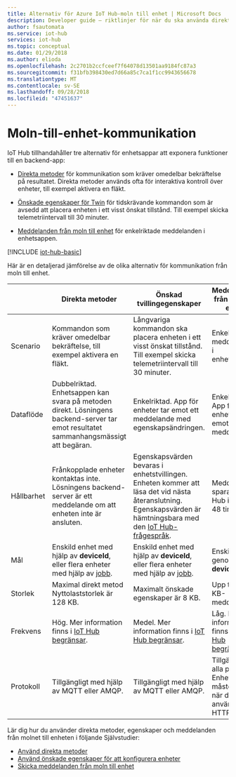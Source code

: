```yaml
---
title: Alternativ för Azure IoT Hub-moln till enhet | Microsoft Docs
description: Developer guide – riktlinjer för när du ska använda direkta metoder, enhetstvillingens önskade egenskaper eller meddelanden från moln till enhet för meddelanden från moln till enhet.
author: fsautomata
ms.service: iot-hub
services: iot-hub
ms.topic: conceptual
ms.date: 01/29/2018
ms.author: elioda
ms.openlocfilehash: 2c2701b2ccfceef7f64078d13501aa9184fc87a3
ms.sourcegitcommit: f31bfb398430ed7d66a85c7ca1f1cc9943656678
ms.translationtype: MT
ms.contentlocale: sv-SE
ms.lasthandoff: 09/28/2018
ms.locfileid: "47451637"
---
```

# <a name="cloud-to-device-communications-guidance"></a>Moln-till-enhet-kommunikation

IoT Hub tillhandahåller tre alternativ för enhetsappar att exponera funktioner till en backend-app:

* [Direkta metoder](iot-hub-devguide-direct-methods.md) för kommunikation som kräver omedelbar bekräftelse på resultatet. Direkta metoder används ofta för interaktiva kontroll över enheter, till exempel aktivera en fläkt.

* [Önskade egenskaper för Twin](iot-hub-devguide-device-twins.md) för tidskrävande kommandon som är avsedd att placera enheten i ett visst önskat tillstånd. Till exempel skicka telemetriintervall till 30 minuter.

* [Meddelanden från moln till enhet](iot-hub-devguide-messages-c2d.md) för enkelriktade meddelanden i enhetsappen.

[!INCLUDE [iot-hub-basic](../../includes/iot-hub-basic-whole.md)]

Här är en detaljerad jämförelse av de olika alternativ för kommunikation från moln till enhet.

|  | Direkta metoder | Önskad tvillingegenskaper | Meddelanden från moln till enhet |
| ---- | ------- | ---------- | ---- |
| Scenario | Kommandon som kräver omedelbar bekräftelse, till exempel aktivera en fläkt. | Långvariga kommandon ska placera enheten i ett visst önskat tillstånd. Till exempel skicka telemetriintervall till 30 minuter. | Enkelriktade meddelanden i enhetsappen. |
| Dataflöde | Dubbelriktad. Enhetsappen kan svara på metoden direkt. Lösningens backend-server tar emot resultatet sammanhangsmässigt att begäran. | Enkelriktad. App för enheter tar emot ett meddelande med egenskapsändringen. | Enkelriktad. App för enheter tar emot meddelandet
| Hållbarhet | Frånkopplade enheter kontaktas inte. Lösningens backend-server är ett meddelande om att enheten inte är ansluten. | Egenskapsvärden bevaras i enhetstvillingen. Enheten kommer att läsa det vid nästa återanslutning. Egenskapsvärden är hämtningsbara med den [IoT Hub-frågespråk](iot-hub-devguide-query-language.md). | Meddelanden sparas av IoT Hub i upp till 48 timmar. |
| Mål | Enskild enhet med hjälp av **deviceId**, eller flera enheter med hjälp av [jobb](iot-hub-devguide-jobs.md). | Enskild enhet med hjälp av **deviceId**, eller flera enheter med hjälp av [jobb](iot-hub-devguide-jobs.md). | Enskild enhet genom att **deviceId**. |
| Storlek | Maximal direkt metod Nyttolaststorlek är 128 KB. | Maximalt önskade egenskaper är 8 KB. | Upp till 64 KB-meddelanden. |
| Frekvens | Hög. Mer information finns i [IoT Hub begränsar](iot-hub-devguide-quotas-throttling.md). | Medel. Mer information finns i [IoT Hub begränsar](iot-hub-devguide-quotas-throttling.md). | Låg. Mer information finns i [IoT Hub begränsar](iot-hub-devguide-quotas-throttling.md). |
| Protokoll | Tillgängligt med hjälp av MQTT eller AMQP. | Tillgängligt med hjälp av MQTT eller AMQP. | Tillgänglig på alla protokoll. Enheten måste avsöka när du använder HTTPS. |

Lär dig hur du använder direkta metoder, egenskaper och meddelanden från molnet till enheten i följande Självstudier:

* [Använd direkta metoder](quickstart-control-device-node.md)
* [Använd önskade egenskaper för att konfigurera enheter](tutorial-device-twins.md) 
* [Skicka meddelanden från moln till enhet](iot-hub-node-node-c2d.md)